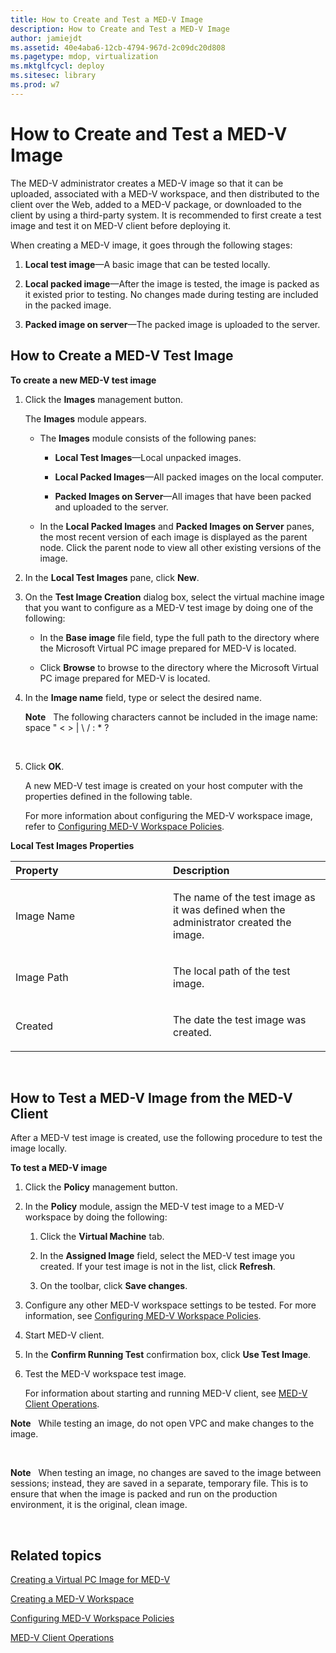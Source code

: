 ```yaml
---
title: How to Create and Test a MED-V Image
description: How to Create and Test a MED-V Image
author: jamiejdt
ms.assetid: 40e4aba6-12cb-4794-967d-2c09dc20d808
ms.pagetype: mdop, virtualization
ms.mktglfcycl: deploy
ms.sitesec: library
ms.prod: w7
---
```



# How to Create and Test a MED-V Image


The MED-V administrator creates a MED-V image so that it can be uploaded, associated with a MED-V workspace, and then distributed to the client over the Web, added to a MED-V package, or downloaded to the client by using a third-party system. It is recommended to first create a test image and test it on MED-V client before deploying it.

When creating a MED-V image, it goes through the following stages:

1.  **Local test image**—A basic image that can be tested locally.

2.  **Local packed image**—After the image is tested, the image is packed as it existed prior to testing. No changes made during testing are included in the packed image.

3.  **Packed image on server**—The packed image is uploaded to the server.

## How to Create a MED-V Test Image


**To create a new MED-V test image**

1.  Click the **Images** management button.

    The **Images** module appears.

    -   The **Images** module consists of the following panes:

        -   **Local Test Images**—Local unpacked images.

        -   **Local Packed Images**—All packed images on the local computer.

        -   **Packed Images on Server**—All images that have been packed and uploaded to the server.

    -   In the **Local Packed Images** and **Packed Images on Server** panes, the most recent version of each image is displayed as the parent node. Click the parent node to view all other existing versions of the image.

2.  In the **Local Test Images** pane, click **New**.

3.  On the **Test Image Creation** dialog box, select the virtual machine image that you want to configure as a MED-V test image by doing one of the following:

    -   In the **Base image** file field, type the full path to the directory where the Microsoft Virtual PC image prepared for MED-V is located.

    -   Click **Browse** to browse to the directory where the Microsoft Virtual PC image prepared for MED-V is located.

4.  In the **Image name** field, type or select the desired name.

    **Note**  
    The following characters cannot be included in the image name: space " &lt; &gt; | \\ / : \* ?

     

5.  Click **OK**.

    A new MED-V test image is created on your host computer with the properties defined in the following table.

    For more information about configuring the MED-V workspace image, refer to [Configuring MED-V Workspace Policies](configuring-med-v-workspace-policies.md).

**Local Test Images Properties**

<table>
<colgroup>
<col width="50%" />
<col width="50%" />
</colgroup>
<thead>
<tr class="header">
<th align="left">Property</th>
<th align="left">Description</th>
</tr>
</thead>
<tbody>
<tr class="odd">
<td align="left"><p>Image Name</p></td>
<td align="left"><p>The name of the test image as it was defined when the administrator created the image.</p></td>
</tr>
<tr class="even">
<td align="left"><p>Image Path</p></td>
<td align="left"><p>The local path of the test image.</p></td>
</tr>
<tr class="odd">
<td align="left"><p>Created</p></td>
<td align="left"><p>The date the test image was created.</p></td>
</tr>
</tbody>
</table>

 

## How to Test a MED-V Image from the MED-V Client


After a MED-V test image is created, use the following procedure to test the image locally.

**To test a MED-V image**

1.  Click the **Policy** management button.

2.  In the **Policy** module, assign the MED-V test image to a MED-V workspace by doing the following:

    1.  Click the **Virtual Machine** tab.

    2.  In the **Assigned Image** field, select the MED-V test image you created. If your test image is not in the list, click **Refresh**.

    3.  On the toolbar, click **Save changes**.

3.  Configure any other MED-V workspace settings to be tested. For more information, see [Configuring MED-V Workspace Policies](configuring-med-v-workspace-policies.md).

4.  Start MED-V client.

5.  In the **Confirm Running Test** confirmation box, click **Use Test Image**.

6.  Test the MED-V workspace test image.

    For information about starting and running MED-V client, see [MED-V Client Operations](med-v-client-operations.md).

**Note**  
While testing an image, do not open VPC and make changes to the image.

 

**Note**  
When testing an image, no changes are saved to the image between sessions; instead, they are saved in a separate, temporary file. This is to ensure that when the image is packed and run on the production environment, it is the original, clean image.

 

## Related topics


[Creating a Virtual PC Image for MED-V](creating-a-virtual-pc-image-for-med-v.md)

[Creating a MED-V Workspace](creating-a-med-v-workspacemedv-10-sp1.md)

[Configuring MED-V Workspace Policies](configuring-med-v-workspace-policies.md)

[MED-V Client Operations](med-v-client-operations.md)

 

 





